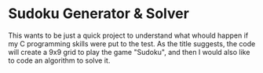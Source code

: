 # Sudoku Generator & Solver
This wants to be just a quick project to understand what whould happen if my C programming skills were put to the test.
As the title suggests, the code will create a 9x9 grid to play the game "Sudoku", and then I would also like to code an algorithm to solve it.
